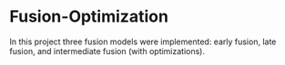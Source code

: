 # Fusion-Optimization
In this project three fusion models were implemented: early fusion, late fusion, and intermediate fusion (with optimizations).

